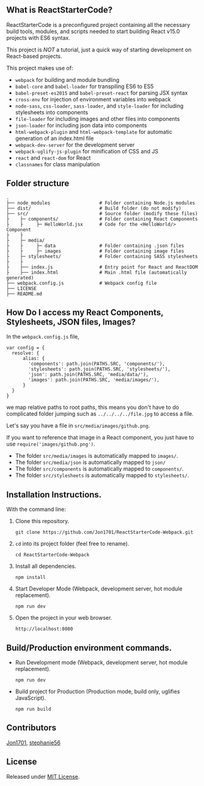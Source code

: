 ## What is ReactStarterCode?

ReactStarterCode is a preconfigured project containing all the necessary build tools, modules, and scripts
needed to start building React v15.0 projects with ES6 syntax.

This project is *NOT* a tutorial, just a quick way of starting development on React-based
projects.

This project makes use of:

* `webpack` for building and module bundling
* `babel-core` and `babel-loader` for transpiling ES6 to ES5
* `babel-preset-es2015` and `babel-preset-react` for parsing JSX syntax
* `cross-env` for injection of environment variables into webpack
* `node-sass`, `css-loader`, `sass-loader`, and `style-loader` for including stylesheets into components
* `file-loader` for including images and other files into components
* `json-loader` for including json data into components
* `html-webpack-plugin` and `html-webpack-template` for automatic generation of an index.html file
* `webpack-dev-server` for the development server
* `webpack-uglify-js-plugin` for minification of CSS and JS
* `react` and `react-dom` for React
* `classnames` for class manipulation

## Folder structure

    .
    ├── node_modules                  # Folder containing Node.js modules
    ├── dist/                         # Build folder (do not modify)
    ├── src/                          # Source folder (modify these files)
    ├    ├─ components/               # Folder containing React Components
    ├    ├     ├─ HelloWorld.jsx      # Code for the <HelloWorld/> Component
    ├    ├
    ├    ├─ media/                    
    ├    ├     ├─ data                # Folder containing .json files
    ├    ├     ├─ images              # Folder containing image files
    ├    ├─ stylesheets/              # Folder containing SASS stylesheets   
    ├    ├
    ├    ├── index.js                 # Entry point for React and ReactDOM
    ├    ├── index.html               # Main .html file (automatically generated)
    ├── webpack.config.js             # Webpack config file
    ├── LICENSE
    ├── README.md

## How Do I access my React Components, Stylesheets, JSON files, Images?
In the `webpack.config.js` file,

    var config = {
      resolve: {
          alias: {
            'components': path.join(PATHS.SRC, 'components/'),
            'stylesheets': path.join(PATHS.SRC, 'stylesheets/'),
            'json': path.join(PATHS.SRC, 'media/data/'),
            'images': path.join(PATHS.SRC, 'media/images/'),
          }
      }
    }

we map relative paths to root paths, this means you don't have to do complicated
folder jumping such as `../../../../file.jpg` to access a file.

Let's say you have a file in `src/media/images/github.png`.

If you want to
reference that image in a React component, you just have to use `require('images/github.png')`.

* The folder `src/media/images` is automatically mapped to `images/`.
* The folder `src/media/json` is automatically mapped to `json/`
* The folder `src/components` is automatically mapped to `components/`.
* The folder `src/stylesheets` is automatically mapped to `stylesheets/`.

## Installation Instructions.
With the command line:

1. Clone this repository.

    `git clone https://github.com/Jon1701/ReactStarterCode-Webpack.git`

2. `cd` into its project folder (feel free to rename).

    `cd ReactStarterCode-Webpack`

3. Install all dependencies.

    `npm install`

4. Start Developer Mode (Webpack, development server, hot module replacement).

    `npm run dev`

5. Open the project in your web browser.

    `http://localhost:8080`

## Build/Production environment commands.

* Run Development mode (Webpack, development server, hot module replacement).

    `npm run dev`

* Build project for Production (Production mode, build only, uglifies JavaScript).

    `npm run build`

## Contributors

[Jon1701](https://github.com/Jon1701), [stephanie56](https://github.com/stephanie56)

## License

Released under [MIT License](http://www.opensource.org/licenses/MIT).

